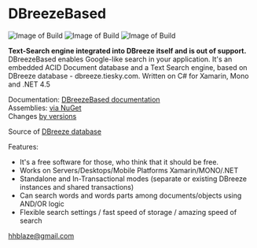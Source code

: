 DBreezeBased
=====================
![Image of Build](https://img.shields.io/badge/DBreezeBased-stable%20version%201.028-3399FF.svg) 
![Image of Build](https://img.shields.io/badge/License-BSD%203,%20FOSS-FC0574.svg) 
![Image of Build](https://img.shields.io/badge/Powered%20by-tiesky.com-1883F5.svg)

<b>Text-Search engine integrated into DBreeze itself and is out of support.</b>
</br> 
DBreezeBased enables Google-like search in your application. It's an embedded ACID Document database and a Text Search engine, based on DBreeze database - dbreeze.tiesky.com. Written on C# for Xamarin, Mono and .NET 4.5


Documentation: <a href = 'https://docs.google.com/document/d/1YHhu9bteua50YEY1sZNv9VlQfypiQe7buRb7z8-FLyg/pub'  target='_blank'>DBreezeBased documentation</a>
</br> 
Assemblies: <a href = 'https://www.nuget.org/packages/DBreezeBased/'  target='_blank'>via NuGet</a> 
</br>
Changes <a href = 'https://docs.google.com/document/d/1_hbp6q2ivqmHOyroZwMvghIzUQsuCE3OcA5rPaDYBx4/pub'  target='_blank'>by versions</a>


Source of <a href = 'https://github.com/hhblaze/DBreeze'  target='_blank'>DBreeze database</a>


Features:

- It's a free software for those, who think that it should be free.
- Works on Servers/Desktops/Mobile Platforms Xamarin/MONO/.NET
- Standalone and In-Transactional modes (separate or existing DBreeze instances and shared transactions)
- Can search words and words parts among documents/objects using AND/OR logic
- Flexible search settings / fast speed of storage / amazing speed of search


hhblaze@gmail.com
